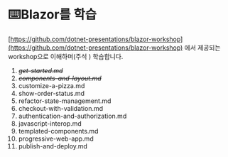 # ⌨️Blazor를 학습
  
  [https://github.com/dotnet-presentations/blazor-workshop](https://github.com/dotnet-presentations/blazor-workshop) 에서 제공되는 workshop으로 이해하며(주석 ) 학습합니다.
  
1. *~~get-started.md~~*
2. *~~components-and-layout.md~~*
3. customize-a-pizza.md
4. show-order-status.md
5. refactor-state-management.md
6. checkout-with-validation.md
7. authentication-and-authorization.md
8. javascript-interop.md
9. templated-components.md
10. progressive-web-app.md
11. publish-and-deploy.md
